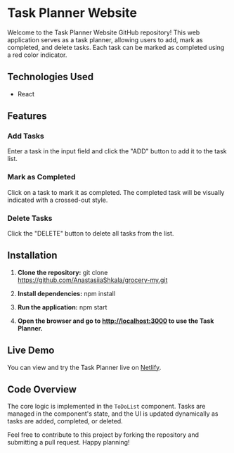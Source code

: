 # Task Planner Website

Welcome to the Task Planner Website GitHub repository! This web application serves as a task planner, allowing users to add, mark as completed, and delete tasks. Each task can be marked as completed using a red color indicator.

## Technologies Used

- React

## Features

### Add Tasks
Enter a task in the input field and click the "ADD" button to add it to the task list.

### Mark as Completed
Click on a task to mark it as completed. The completed task will be visually indicated with a crossed-out style.

### Delete Tasks
Click the "DELETE" button to delete all tasks from the list.


## Installation

1. **Clone the repository:**
git clone https://github.com/AnastasiiaShkala/grocery-my.git

2. **Install dependencies:**
npm install

3. **Run the application:**
npm start

4. **Open the browser and go to [http://localhost:3000](http://localhost:3000) to use the Task Planner.**


## Live Demo

You can view and try the Task Planner live on [Netlify](https://to-do-list-first-react-app.netlify.app/).


## Code Overview

The core logic is implemented in the `ToDoList` component. Tasks are managed in the component's state, and the UI is updated dynamically as tasks are added, completed, or deleted. 

Feel free to contribute to this project by forking the repository and submitting a pull request. Happy planning!
